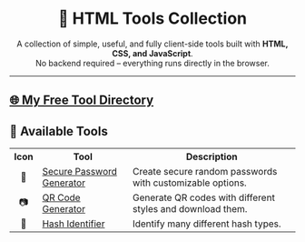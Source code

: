 <h1 align="center">🔧 HTML Tools Collection</h1>

<p align="center">
  A collection of simple, useful, and fully client-side tools built with 
  <b>HTML, CSS, and JavaScript</b>. <br/>
  No backend required – everything runs directly in the browser.
</p>

---

<h2><a href="https://edwinyaboy.github.io/useful-tools/">🌐 My Free Tool Directory</a></h2>

<h2>🚀 Available Tools</h2>

<table>
  <tr>
    <th>Icon</th>
    <th>Tool</th>
    <th>Description</th>
  </tr>
  <tr>
    <td align="center">🔑</td>
    <td><a href="https://edwinyaboy.github.io/free-password-generator/">Secure Password Generator</td>
    <td>Create secure random passwords with customizable options.</td>
  </tr>
  <tr>
    <td align="center">📷</td>
    <td><a href="https://edwinyaboy.github.io/crypto-qr-code-generator/">QR Code Generator</a></td>
    <td>Generate QR codes with different styles and download them.</td>
  </tr>
  <tr>
    <td align="center">🔐</td>
    <td><a href="https://edwinyaboy.github.io/hash-identifier/">Hash Identifier</a></td>
    <td>Identify many different hash types.</td>
  </tr>
</table>

